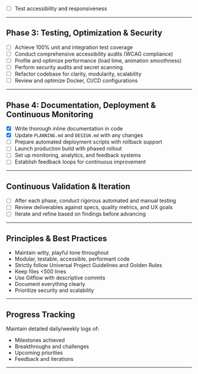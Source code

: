 - [ ] Test accessibility and responsiveness

---

## Phase 3: Testing, Optimization & Security

- [ ] Achieve 100% unit and integration test coverage
- [ ] Conduct comprehensive accessibility audits (WCAG compliance)
- [ ] Profile and optimize performance (load time, animation smoothness)
- [ ] Perform security audits and secret scanning
- [ ] Refactor codebase for clarity, modularity, scalability
- [ ] Review and optimize Docker, CI/CD configurations

---

## Phase 4: Documentation, Deployment & Continuous Monitoring

- [x] Write thorough inline documentation in code
- [x] Update `PLANNING.md` and `DESIGN.md` with any changes
- [ ] Prepare automated deployment scripts with rollback support
- [ ] Launch production build with phased rollout
- [ ] Set up monitoring, analytics, and feedback systems
- [ ] Establish feedback loops for continuous improvement

---

## Continuous Validation & Iteration

- [ ] After each phase, conduct rigorous automated and manual testing
- [ ] Review deliverables against specs, quality metrics, and UX goals
- [ ] Iterate and refine based on findings before advancing

---

## Principles & Best Practices

- Maintain witty, playful tone throughout
- Modular, testable, accessible, performant code
- Strictly follow Universal Project Guidelines and Golden Rules
- Keep files <500 lines
- Use Gitflow with descriptive commits
- Document everything clearly
- Prioritize security and scalability

---

## Progress Tracking

Maintain detailed daily/weekly logs of:

- Milestones achieved
- Breakthroughs and challenges
- Upcoming priorities
- Feedback and iterations

---